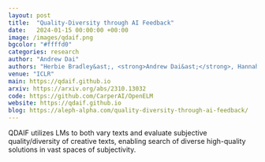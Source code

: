```yaml
---
layout: post
title:  "Quality-Diversity through AI Feedback"
date:   2024-01-15 00:00:00 +00:00
image: /images/qdaif.png
bgcolor: "#ffffd0"
categories: research
author: "Andrew Dai"
authors: "Herbie Bradley&ast;, <strong>Andrew Dai&ast;</strong>, Hannah Teufel, Jenny Zhang, Koen Oostermeijer, Marco Bellagente, Jeff Clune, Kenneth Stanley, Grégory Schott, Joel Lehman"
venue: "ICLR"
main: https://qdaif.github.io
arxiv: https://arxiv.org/abs/2310.13032
code: https://github.com/CarperAI/OpenELM
website: https://qdaif.github.io
blog: https://aleph-alpha.com/quality-diversity-through-ai-feedback/
---
```

QDAIF utilizes LMs to both vary texts and evaluate subjective quality/diversity of creative texts, enabling search of diverse high-quality solutions in vast spaces of subjectivity. 